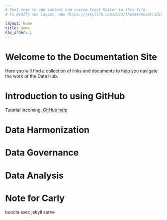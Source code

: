 ```yaml
---
# Feel free to add content and custom Front Matter to this file.
# To modify the layout, see https://jekyllrb.com/docs/themes/#overriding-theme-defaults

layout: home
title: Home
nav_order: 1
---
```

# Welcome to the Documentation Site

Here you will find a collection of links and documents to help you navigate the work of the Data Hub.

# Introduction to using GitHub

Tutorial incoming.
[GitHub help](github.md)


# Data Harmonization


# Data Governance



# Data Analysis

# Note for Carly
bundle exec jekyll serve
